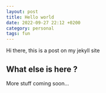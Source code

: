 ```yaml
---
layout: post
title: Hello world
date: 2022-09-27 22:12 +0200
category: personal
tags: fun
---
```



Hi there, this is a post on my jekyll site

## What else is here ? 

More stuff coming soon...
